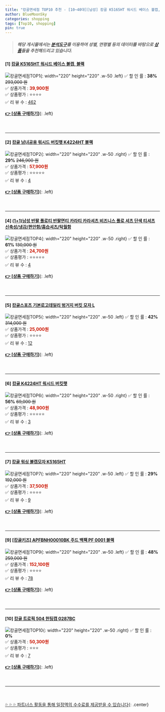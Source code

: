 ```yaml
---
title: "캉골면세점 TOP10 추천 - [10~40대][남성] 캉골 K5165HT 워시드 베이스 볼캡, 블랙"
author: BlueMoonSky
categories: shopping
tags: [Top10, shopping]
pin: true
---
```


> ##### 해당 게시물에서는 [**분석도구**](https://itemscout.io/)를 이용하여 **성별**, **연령별** 등의 데이터를 바탕으로 [**상품**](https://link.coupang.com/a/baae76)들을 추천해드리고 있습니다.

#### [1] [캉골 K5165HT 워시드 베이스 볼캡, 블랙](https://link.coupang.com/re/AFFSDP?lptag=AF5964186&subid=bluemoonsky6999&pageKey=7358252564&traceid=V0-153&itemId=18951570692&vendorItemId=86145834439)
![캉골면세점TOP1](https://thumbnail10.coupangcdn.com/thumbnails/remote/230x230ex/image/vendor_inventory/7749/d87cbc41e6a3a2c30d02e0b27fc663cb582367aa465cba7ca69e31f1c2c5.jpg){: width="220" height="220" .w-50 .left}
✅ 할 인 률 : **38%** ~~<del class="base-price"> 293,000  </del>원~~<br>
✅ 상품가격 : <span style="color:#cb1400"> **39,900원** </span><br>
✅ 상품평가 : ⭐⭐⭐⭐<br>
✅ 리 뷰 수 : [462](https://link.coupang.com/re/AFFSDP?lptag=AF5964186&subid=bluemoonsky6999&pageKey=7358252564&traceid=V0-153&itemId=18951570692&vendorItemId=86145834439)<br>
<br>
[**👉  [상품 구매하기]**](https://link.coupang.com/re/AFFSDP?lptag=AF5964186&subid=bluemoonsky6999&pageKey=7358252564&traceid=V0-153&itemId=18951570692&vendorItemId=86145834439){: .left}
<br>
<br>
<br>

***

#### [2] [캉골 남녀공용 워시드 버킷햇 K4224HT 블랙](https://link.coupang.com/re/AFFSDP?lptag=AF5964186&subid=bluemoonsky6999&pageKey=6838081067&traceid=V0-153&itemId=16252399912&vendorItemId=83445561076)
![캉골면세점TOP2](https://thumbnail8.coupangcdn.com/thumbnails/remote/230x230ex/image/vendor_inventory/4d99/862d021e681daf27090796ef51462b858a8b82b310fc946a04b0c13540cc.jpg){: width="220" height="220" .w-50 .right}
✅ 할 인 률 : **29%** ~~<del class="base-price"> 246,900  </del>원~~<br>
✅ 상품가격 : <span style="color:#cb1400"> **57,900원** </span><br>
✅ 상품평가 : ⭐⭐⭐⭐⭐<br>
✅ 리 뷰 수 : [4](https://link.coupang.com/re/AFFSDP?lptag=AF5964186&subid=bluemoonsky6999&pageKey=6838081067&traceid=V0-153&itemId=16252399912&vendorItemId=83445561076)<br>
<br>
[**👉  [상품 구매하기]**](https://link.coupang.com/re/AFFSDP?lptag=AF5964186&subid=bluemoonsky6999&pageKey=6838081067&traceid=V0-153&itemId=16252399912&vendorItemId=83445561076){: .left}
<br>
<br>
<br>

***

#### [4] [(1+1)남성 반팔 폴로티 반팔면티 카라티 카라셔츠 비즈니스 폴로 셔츠 단색 티셔츠 신축성/냉감/편안함/흡습셔츠/탁월함](https://link.coupang.com/re/AFFSDP?lptag=AF5964186&subid=bluemoonsky6999&pageKey=7281458338&traceid=V0-153&itemId=18591381786&vendorItemId=86681948160)
![캉골면세점TOP4](https://thumbnail7.coupangcdn.com/thumbnails/remote/230x230ex/image/vendor_inventory/6b8e/ebcf593af3c5a44d79ae1c592702d5fe9f8a84efeff51a433282a68685bd.jpeg){: width="220" height="220" .w-50 .right}
✅ 할 인 률 : **61%** ~~<del class="base-price"> 130,000  </del>원~~<br>
✅ 상품가격 : <span style="color:#cb1400"> **24,700원** </span><br>
✅ 상품평가 : ⭐⭐⭐⭐⭐<br>
✅ 리 뷰 수 : [4](https://link.coupang.com/re/AFFSDP?lptag=AF5964186&subid=bluemoonsky6999&pageKey=7281458338&traceid=V0-153&itemId=18591381786&vendorItemId=86681948160)<br>
<br>
[**👉  [상품 구매하기]**](https://link.coupang.com/re/AFFSDP?lptag=AF5964186&subid=bluemoonsky6999&pageKey=7281458338&traceid=V0-153&itemId=18591381786&vendorItemId=86681948160){: .left}
<br>
<br>
<br>

***

#### [5] [캉골스포츠 기본로고데일리 벙거지 버킷 모자 L](https://link.coupang.com/re/AFFSDP?lptag=AF5964186&subid=bluemoonsky6999&pageKey=7300088813&traceid=V0-153&itemId=18678719625&vendorItemId=85812942800)
![캉골면세점TOP5](https://thumbnail10.coupangcdn.com/thumbnails/remote/230x230ex/image/vendor_inventory/5a2b/d29c4ee1ccbc2497b6bd8f2e70fedf17fa1a183ab02a489b7fe0ed2884be.jpg){: width="220" height="220" .w-50 .left}
✅ 할 인 률 : **42%** ~~<del class="base-price"> 314,000  </del>원~~<br>
✅ 상품가격 : <span style="color:#cb1400"> **25,000원** </span><br>
✅ 상품평가 : ⭐⭐⭐⭐<br>
✅ 리 뷰 수 : [12](https://link.coupang.com/re/AFFSDP?lptag=AF5964186&subid=bluemoonsky6999&pageKey=7300088813&traceid=V0-153&itemId=18678719625&vendorItemId=85812942800)<br>
<br>
[**👉  [상품 구매하기]**](https://link.coupang.com/re/AFFSDP?lptag=AF5964186&subid=bluemoonsky6999&pageKey=7300088813&traceid=V0-153&itemId=18678719625&vendorItemId=85812942800){: .left}
<br>
<br>
<br>

***

#### [6] [캉골 K4224HT 워시드 버킷햇](https://link.coupang.com/re/AFFSDP?lptag=AF5964186&subid=bluemoonsky6999&pageKey=7372519069&traceid=V0-153&itemId=19021466954&vendorItemId=86145834684)
![캉골면세점TOP6](https://thumbnail8.coupangcdn.com/thumbnails/remote/230x230ex/image/vendor_inventory/b70b/eb67266fba5c5d4145d9621d815fba22bffefffffb6f4bc07423f7ee04c7.jpg){: width="220" height="220" .w-50 .right}
✅ 할 인 률 : **56%** ~~<del class="base-price"> 69,000  </del>원~~<br>
✅ 상품가격 : <span style="color:#cb1400"> **48,900원** </span><br>
✅ 상품평가 : ⭐⭐⭐⭐⭐<br>
✅ 리 뷰 수 : [3](https://link.coupang.com/re/AFFSDP?lptag=AF5964186&subid=bluemoonsky6999&pageKey=7372519069&traceid=V0-153&itemId=19021466954&vendorItemId=86145834684)<br>
<br>
[**👉  [상품 구매하기]**](https://link.coupang.com/re/AFFSDP?lptag=AF5964186&subid=bluemoonsky6999&pageKey=7372519069&traceid=V0-153&itemId=19021466954&vendorItemId=86145834684){: .left}
<br>
<br>
<br>

***

#### [7] [캉골 워싱 볼캡모자 K5165HT](https://link.coupang.com/re/AFFSDP?lptag=AF5964186&subid=bluemoonsky6999&pageKey=6745828850&traceid=V0-153&itemId=15761291189&vendorItemId=82974737847)
![캉골면세점TOP7](https://thumbnail7.coupangcdn.com/thumbnails/remote/230x230ex/image/vendor_inventory/2560/f9cd5ab1268f21c91ce7cfec089b77c73de9b899731c57a5e5a3d20fab82.jpg){: width="220" height="220" .w-50 .left}
✅ 할 인 률 : **29%** ~~<del class="base-price"> 192,000  </del>원~~<br>
✅ 상품가격 : <span style="color:#cb1400"> **37,500원** </span><br>
✅ 상품평가 : ⭐⭐⭐⭐<br>
✅ 리 뷰 수 : [9](https://link.coupang.com/re/AFFSDP?lptag=AF5964186&subid=bluemoonsky6999&pageKey=6745828850&traceid=V0-153&itemId=15761291189&vendorItemId=82974737847)<br>
<br>
[**👉  [상품 구매하기]**](https://link.coupang.com/re/AFFSDP?lptag=AF5964186&subid=bluemoonsky6999&pageKey=6745828850&traceid=V0-153&itemId=15761291189&vendorItemId=82974737847){: .left}
<br>
<br>
<br>

***

#### [9] [[캉골키즈] APFBNH00010BK 주드 백팩 PF 0001 블랙](https://link.coupang.com/re/AFFSDP?lptag=AF5964186&subid=bluemoonsky6999&pageKey=7478876937&traceid=V0-153&itemId=19531001377&vendorItemId=86640761470)
![캉골면세점TOP9](https://thumbnail10.coupangcdn.com/thumbnails/remote/230x230ex/image/vendor_inventory/2b7b/474fbed3f3e526b22fc2e48f3a7bc5bd00e632077d66ccbc8dddcb035771.jpg){: width="220" height="220" .w-50 .left}
✅ 할 인 률 : **48%** ~~<del class="base-price"> 259,000  </del>원~~<br>
✅ 상품가격 : <span style="color:#cb1400"> **152,100원** </span><br>
✅ 상품평가 : ⭐⭐⭐⭐<br>
✅ 리 뷰 수 : [78](https://link.coupang.com/re/AFFSDP?lptag=AF5964186&subid=bluemoonsky6999&pageKey=7478876937&traceid=V0-153&itemId=19531001377&vendorItemId=86640761470)<br>
<br>
[**👉  [상품 구매하기]**](https://link.coupang.com/re/AFFSDP?lptag=AF5964186&subid=bluemoonsky6999&pageKey=7478876937&traceid=V0-153&itemId=19531001377&vendorItemId=86640761470){: .left}
<br>
<br>
<br>

***

#### [10] [캉골 트로픽 504 헌팅캡 0287BC](https://link.coupang.com/re/AFFSDP?lptag=AF5964186&subid=bluemoonsky6999&pageKey=1814410315&traceid=V0-153&itemId=3088026615&vendorItemId=71075872668)
![캉골면세점TOP10](https://thumbnail8.coupangcdn.com/thumbnails/remote/230x230ex/image/vendor_inventory/7804/f53c35317b2373d6cc203421c86eba004fc6f174be48f227a287109bc85f.jpg){: width="220" height="220" .w-50 .right}
✅ 할 인 률 : **0%** <br>
✅ 상품가격 : <span style="color:#cb1400"> **50,300원** </span><br>
✅ 상품평가 : ⭐⭐⭐<br>
✅ 리 뷰 수 : [7](https://link.coupang.com/re/AFFSDP?lptag=AF5964186&subid=bluemoonsky6999&pageKey=1814410315&traceid=V0-153&itemId=3088026615&vendorItemId=71075872668)<br>
<br>
[**👉  [상품 구매하기]**](https://link.coupang.com/re/AFFSDP?lptag=AF5964186&subid=bluemoonsky6999&pageKey=1814410315&traceid=V0-153&itemId=3088026615&vendorItemId=71075872668){: .left}
<br>
<br>
<br>

***
<br><br>[💦 💦 💦 파트너스 활동을 통해 일정액의 수수료를 제공받을 수 있습니다](https://link.coupang.com/a/baae76){: .center}